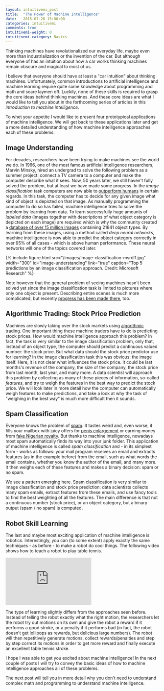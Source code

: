 ```yaml
---
layout: intuitivemi_post
title:  "The Power of Machine Intelligence"
date:   2015-07-28 15:00:00
categories: intuitivemi
comments: true
intuitivemi-weight: 0
intuitivemi-category: Basics
---
```


Thinking machines have revolutionalized our everyday life, maybe even more than industrialization or the invention of the car. But although everyone of has an intuition about how a car works thinking machines remain obscure and magical to most of us. 

I believe that everyone should have at least a "car intuition" about thinking machines. Unfortunately, common introductions to artificial intelligence and machine learning require quite some knowledge about programming and math and scare laymen off. Luckily, none of these skills is required to grasp the core ideas behind thinking machines. And these core ideas are what I would like to tell you about in the forthcoming series of articles in this *introduction to machine intelligence*.

To whet your appetite I would like to present four prototypical applications of machine intelligence. We will get back to these applications later and get a more detailed understanding of how machine intelligence approaches each of these problems.

## Image Understanding

For decades, researchers have been trying to make machines see the world we do. In 1966, one of the most famous artificial intelligence researchers, Marvin Minsky, hired an undergrad to solve the following problem as a summer project: connect a TV camera to a computer and make the computer describe what it sees. Now, 50 years later, we still haven't fully solved the problem, but at least we have made some progress. In the *image classification* task computers are now able to [outperform humans](https://gigaom.com/2015/02/13/microsoft-says-its-new-computer-vision-system-can-outperform-humans/) in certain regards. In this task, the computer has to decide for any given image what kind of object is depicted on that image. As manually programming the computer to do so has failed, machine intelligence tries to solve the problem by learning from data. 
To learn successfully huge amounts of *labeled data* (images together with descriptions of what object category is depicted on each image) are required which is why the community  created a [database of over 15 million images](http://www.image-net.org/) containing 21841 object types. By learning from these images, using a method called *deep neural networks*, machine intelligence is now able to predict the object category correctly in over 95% of all cases - which is above human performance. These neural networks will one of the topics covered later.

{% include figure.html src="/images/image-classification-msrdl1.jpg" width="300" id="image-understanding" link="true" caption="Top 5 predictions by an image classification approach. Credit: Microsoft Research" %}

Note however that the general problem of seeing machines hasn't been solved yet since the image classification task is limited to pictures where only one object is present. Describing entire scenes is much more complicated, but recently [progress has been made there](http://karpathy.github.io/2015/05/21/rnn-effectiveness/), too.

## Algorithmic Trading: Stock Price Prediction

Machines are slowly taking over the stock markets using [algorithmic trading](https://en.wikipedia.org/wiki/Algorithmic_trading). One important thing these machine traders have to do is predicting stock prices. How would machine intelligence approach this problem? In fact, the task is very similar to the image classification problem, only that, instead of an object type, the computer should predict a continuous valued number: the stock price. But what data should the stock price predictor use for learning?
In the image classification task this was obvious: the image itself. Here, it is not clear what influences the stock price. It could be last months's revenue of the company, the size of the company, the stock price from last month, last year, and many more. 
A data scientist will approach this problem by collecting as many of these pieces of information, so-called *features*, and try to weigh the features in the best way to predict the stock price. We will look later in more detail how the computer can automatically weigh features to make predictions, and take a look at why the task of "weighing in the best way" is much more difficult then it sounds.

## Spam Classification

Everyone knows the problem of [spam](http://www.stevenburgess.net/wp-content/uploads/2014/12/Spam-Can.jpg). It tastes weird and, even worse, it fills your mailbox with juicy offers for [penis enlargement](http://www.mensjournal.com/health-fitness/health/the-hard-truth-about-penis-enlargement-20141027) or earning money from [fake Nigerian royalty](http://www.419eater.com/img/news.pdf). But thanks to machine intelligence, nowadays most spam automatically finds its way into your junk folder. This application of machine intelligence is called *spam classification* and - in its simplest form - works as follows: your mail program receives an email and extracts features (as in the example before) from the email, such as what words the email  contains, whether you know the author of the email, and many more. It then weighs each of these features and makes a binary decision: spam or no spam. 

We see a pattern emerging here. Spam classification is very similar to image classification and stock price prediction: data scientists collects many spam emails, extract features from these emails, and use fancy tools to find the best weighting of all the features. The main difference is that not a continuous number (stock price), or an object category, but a binary output (spam / no spam) is computed.

## Robot Skill Learning

The last and maybe most exciting application of machine intelligence is robotics. Interestingly, you can (to some extent) apply exactly the same techniques - as before - to make a robot do cool things. The following video shows how to teach a robot to play table tennis.

<div class="imgcenter">
<iframe width="280" height="155" src="https://www.youtube.com/embed/SH3bADiB7uQ" frameborder="0" allowfullscreen></iframe>
</div>

The type of learning slightly differs from the approaches seen before. Instead of telling the robot exactly what the right motion, the researchers let the robot try out motions on its own and give the robot a reward if it performs a good stroke, or a penalty if it performs bad (in fact, the robot doesn't get lollipops as rewards, but delicious large numbers). The robot will then repetitively generate motions, collect rewards/penalties and step by step correct its motions in order to get more reward and finally execute an excellent table tennis stroke. 

<!-- 
However, you can also formulate the problem In a nutshell, the researchers make something similar as in stock price prediction: from the position of the ball you try to "predict", or rather decide for, a motor command to send to the robot. Executing this motion will then allow the robot to hit the table tennis ball.
 -->

I hope I was able to get you excited about machine intelligence! In the next couple of posts I will try to convey the basic ideas of how to machine intelligence approaches all of these problems.

The next post will tell you in more detail why you don't need to understand complex math and programming to understand machine intelligence.
